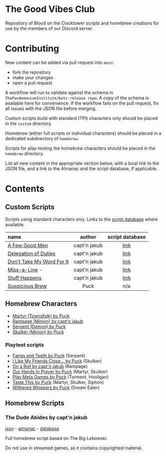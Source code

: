 # The Good Vibes Club

Repository of Blood on the Clocktower scripts and homebrew creations for use by the members of our Discord server.

# Contributing

New content can be added via pull request into `main`:
* fork the repository
* make your changes
* open a pull request

A workflow will run to validate against the schema in `ThePandemoniumInstitute/botc-release repo`. A copy of the schema is available here for convenience. If the workflow fails on the pull request, fix all issues with the JSON file before merging.

Custom scripts build with standard (TPI) characters only should be placed in the `custom` directory. 

Homebrew (either full scripts or individual characters) should be placed in a dedicated subdirectory of `homebrew`. 

Scripts for play-testing the homebrew characters should be placed in the `homebrew` directory.

List all new content in the appropriate section below, with a local link to the JSON file, and a link to the Almanac and the script database, if applicable.


# Contents

## Custom Scripts

Scripts using standard characters only. Links to the [script database](https://botcscripts.com) where available.

| name | author | script database |
| :--- | :---: | :---: |
| [A Few Good Men](custom/A_Few_Good_Men.json) | capt'n jakub | [link](https://botcscripts.com/script/6761) |
| [Delegation of Duties](custom/Delegation_of_Duties.json) | capt'n jakub | [link](https://botcscripts.com/script/6763) |
| [Don't Take My Word For It](custom/Dont_Take_My_Word_For_It.json) | capt'n jakub | [link](https://botcscripts.com/script/6764) |
| [Miss-a-Line](custom/Miss-a-Line.json) -  | capt'n jakub | [link](https://botcscripts.com/script/6595) |
| [Stuff Happens](custom/Stuff_Happens.json) | capt'n jakub | [link](https://botcscripts.com/script/6765) |
| [Suspicious Brew](custom/Suspicious_Brew.json) | Puck | n/a |


## Homebrew Characters

* [Martyr (Townsfolk) by Puck](homebrew/characters/martyr.json)
* [Rampage (Minion) by capt'n jakub](homebrew/characters/rampage.json)
* [Serpent (Demon) by Puck](homebrew/characters/serpent.json)
* [Skulker (Minion) by Puck](homebrew/characters/skulker.json)

### Playtest scripts

* [Fangs and Teeth by Puck](homebrew/Fangs_and_Teeth.json) (Serpent)
* [I Like My Friends Close... by Puck](homebrew/I_Like_My_Friends_Close.json) (Skulker)
* [On a Roll by capt'n jakub](homebrew/On_a_Roll.json) (Rampage)
* [Our Hands In Prayer by Puck](homebrew/Our_Hands_In_Prayer.json) (Martyr, Skulker)
* [Play Meta Games by Puck](homebrew/Play_Meta_Games.json) (Torment, Hooligan)
* [Taste This by Puck](homebrew/Taste_This.json) (Martyr, Skulker, Siphon)
* [Withered Whispers by Puck](homebrew/Withered_Whispers.json) (Dream Eater)


## Homebrew Scripts

### The Dude Abides by capt'n jakub

[json](homebrew/the_dude_abides/the_dude_abides.json) - 
[almanac](https://www.bloodstar.xyz/p/captn_jakub/thedudeabides/almanac.html) - 
[database](https://botc-scripts.azurewebsites.net/script/6594)

Full homebrew script based on The Big Lebowski.

Do not use in streamed games, as it contains copyrighted material.
